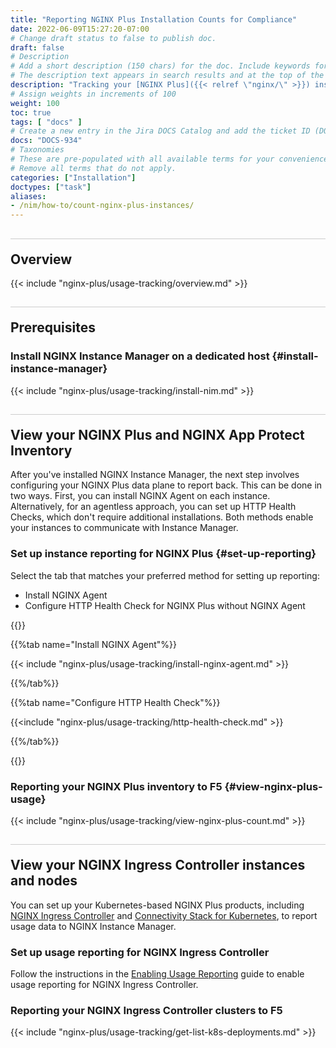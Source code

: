 ```yaml
---
title: "Reporting NGINX Plus Installation Counts for Compliance"
date: 2022-06-09T15:27:20-07:00
# Change draft status to false to publish doc.
draft: false
# Description
# Add a short description (150 chars) for the doc. Include keywords for SEO. 
# The description text appears in search results and at the top of the doc.
description: "Tracking your [NGINX Plus]({{< relref \"nginx/\" >}}) installations is straightforward with [NGINX Management Suite Instance Manager]({{< relref \"nms/nim/\" >}}). If you're enrolled in a commercial program like the [F5 Flex Consumption Program](https://www.f5.com/products/get-f5/flex-consumption-program), you'll need to regularly report this data to F5."
# Assign weights in increments of 100
weight: 100
toc: true
tags: [ "docs" ]
# Create a new entry in the Jira DOCS Catalog and add the ticket ID (DOCS-<number>) below
docs: "DOCS-934"
# Taxonomies
# These are pre-populated with all available terms for your convenience.
# Remove all terms that do not apply.
categories: ["Installation"]
doctypes: ["task"]
aliases:
- /nim/how-to/count-nginx-plus-instances/
---
```


<style>
h2 {
  border-top: 1px solid #ccc;
  padding-top:20px;
}
</style>

## Overview

{{< include "nginx-plus/usage-tracking/overview.md" >}}

## Prerequisites

### Install NGINX Instance Manager on a dedicated host {#install-instance-manager}

{{< include "nginx-plus/usage-tracking/install-nim.md" >}}


## View your NGINX Plus and NGINX App Protect Inventory

After you've installed NGINX Instance Manager, the next step involves configuring your NGINX Plus data plane to report back. This can be done in two ways. First, you can install NGINX Agent on each instance. Alternatively, for an agentless approach, you can set up HTTP Health Checks, which don't require additional installations. Both methods enable your instances to communicate with Instance Manager.

### Set up instance reporting for NGINX Plus {#set-up-reporting}

Select the tab that matches your preferred method for setting up reporting:

- Install NGINX Agent 
- Configure HTTP Health Check for NGINX Plus without NGINX Agent

{{<tabs name="configure-reporting">}}

{{%tab name="Install NGINX Agent"%}}

{{< include "nginx-plus/usage-tracking/install-nginx-agent.md" >}}

{{%/tab%}}

{{%tab name="Configure HTTP Health Check"%}}

{{<include "nginx-plus/usage-tracking/http-health-check.md" >}}

{{%/tab%}}

{{</tabs>}}

### Reporting your NGINX Plus inventory to F5 {#view-nginx-plus-usage}

{{< include "nginx-plus/usage-tracking/view-nginx-plus-count.md" >}}

## View your NGINX Ingress Controller instances and nodes

You can set up your Kubernetes-based NGINX Plus products, including [NGINX Ingress Controller](https://www.nginx.com/products/nginx-ingress-controller/) and [Connectivity Stack for Kubernetes](https://www.nginx.com/solutions/kubernetes/), to report usage data to NGINX Instance Manager.

### Set up usage reporting for NGINX Ingress Controller

Follow the instructions in the [Enabling Usage Reporting](https://docs.nginx.com/nginx-ingress-controller/usage-reporting/) guide to enable usage reporting for NGINX Ingress Controller.

### Reporting your NGINX Ingress Controller clusters to F5

{{< include "nginx-plus/usage-tracking/get-list-k8s-deployments.md" >}}